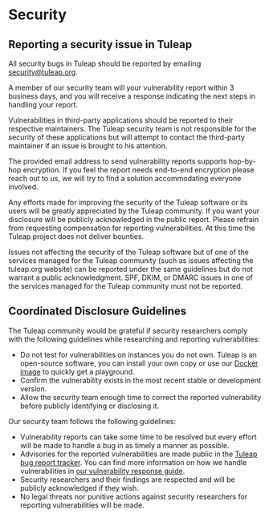 # Security

## Reporting a security issue in Tuleap

All security bugs in Tuleap should be reported by emailing security@tuleap.org.

A member of our security team will your vulnerability report within 3 business days, and you will receive a response
indicating the next steps in handling your report.

Vulnerabilities in third-party applications should be reported to their respective maintainers. The Tuleap security team
is not responsible for the security of these applications but will attempt to contact the third-party maintainer if an
issue is brought to his attention.

The provided email address to send vulnerability reports supports hop-by-hop encryption. If you feel the report
needs end-to-end encryption please reach out to us, we will try to find a solution accommodating everyone involved.

Any efforts made for improving the security of the Tuleap software or its users will be greatly appreciated by the
Tuleap community. If you want your disclosure will be publicly acknowledged in the public report. Please refrain from
requesting compensation for reporting vulnerabilities. At this time the Tuleap project does not deliver bounties.

Issues not affecting the security of the Tuleap software but of one of the services managed for the Tuleap community
(such as issues affecting the tuleap.org website) can be reported under the same guidelines but do not warrant a public
acknowledgment. SPF, DKIM, or DMARC issues in one of the services managed for the Tuleap community must not be reported.

## Coordinated Disclosure Guidelines

The Tuleap community would be grateful if security researchers comply with the following guidelines while researching
and reporting vulnerabilities:
 * Do not test for vulnerabilities on instances you do not own. Tuleap is an open-source software, you can install your
 own copy or use our [Docker image](https://hub.docker.com/r/tuleap/tuleap-community-edition) to quickly get a playground.
 * Confirm the vulnerability exists in the most recent stable or development version.
 * Allow the security team enough time to correct the reported vulnerability before publicly identifying or disclosing
it.

Our security team follows the following guidelines:
 * Vulnerability reports can take some time to be resolved but every effort will be made to handle a bug in as timely a
manner as possible.
 * Advisories for the reported vulnerabilities are made public in the
   [Tuleap bug report tracker](https://tuleap.net/plugins/tracker/?tracker=140). You can find more information on how we
   handle vulnerabilities in [our vulnerability response guide](./docs/vulnerability-management/vulnerability-response.md).
 * Security researchers and their findings are respected and will be publicly acknowledged if they wish.
 * No legal threats nor punitive actions against security researchers for reporting vulnerabilities will be made.
